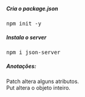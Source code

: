 <h5 align="left">Cria o package.json</h5>
<pre>npm init -y</pre>

<h5 align="left">Instala o server</h5>
<pre>npm i json-server</pre>

<h5 aling="left">Anotações:</h5>

<p align="left">
    Patch altera alguns atributos. <br />
    Put altera o objeto inteiro.
</p>

